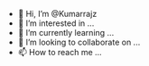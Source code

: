 - 👋 Hi, I’m @Kumarrajz
- 👀 I’m interested in ...
- 🌱 I’m currently learning ...
- 💞️ I’m looking to collaborate on ...
- 📫 How to reach me ...

<!---
Kumarrajz/Kumarrajz is a ✨ special ✨ repository because its `README.md` (this file) appears on your GitHub profile.
You can click the Preview link to take a look at your changes.
--->
